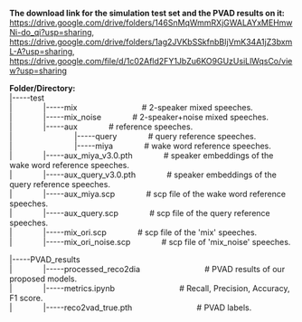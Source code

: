 **The download link for the simulation test set and the PVAD results on it:** https://drive.google.com/drive/folders/146SnMqWmmRXjGWALAYxMEHmwNi-do_qi?usp=sharing, https://drive.google.com/drive/folders/1ag2JVKbSSkfnbBIjVmK34A1jZ3bxmL-A?usp=sharing, https://drive.google.com/file/d/1c02Afld2FY1JbZu6KO9GUzUsiLlWqsCo/view?usp=sharing

**Folder/Directory:**  
|-----test  
|&nbsp;&nbsp;&nbsp;&nbsp;&nbsp;&nbsp;&nbsp;&nbsp;&nbsp;&nbsp;&nbsp;&nbsp;&nbsp;&nbsp;|-----mix&nbsp;&nbsp;&nbsp;&nbsp;&nbsp;&nbsp;&nbsp;&nbsp;&nbsp;&nbsp;&nbsp;&nbsp;&nbsp;&nbsp; &nbsp;&nbsp;&nbsp;&nbsp;&nbsp;&nbsp;&nbsp;&nbsp;&nbsp;&nbsp;&nbsp;&nbsp;&nbsp;&nbsp;# 2-speaker mixed speeches.  
|&nbsp;&nbsp;&nbsp;&nbsp;&nbsp;&nbsp;&nbsp;&nbsp;&nbsp;&nbsp;&nbsp;&nbsp;&nbsp;&nbsp;|-----mix_noise&nbsp;&nbsp;&nbsp;&nbsp;&nbsp;&nbsp;&nbsp;&nbsp;&nbsp;&nbsp;&nbsp;&nbsp;&nbsp;&nbsp;# 2-speaker+noise mixed speeches.  
|&nbsp;&nbsp;&nbsp;&nbsp;&nbsp;&nbsp;&nbsp;&nbsp;&nbsp;&nbsp;&nbsp;&nbsp;&nbsp;&nbsp;|-----aux&nbsp;&nbsp;&nbsp;&nbsp;&nbsp;&nbsp;&nbsp;&nbsp;&nbsp;&nbsp;&nbsp;&nbsp;&nbsp;&nbsp;# reference speeches.  
|&nbsp;&nbsp;&nbsp;&nbsp;&nbsp;&nbsp;&nbsp;&nbsp;&nbsp;&nbsp;&nbsp;&nbsp;&nbsp;&nbsp;&nbsp;&nbsp;&nbsp;&nbsp;&nbsp;&nbsp;&nbsp;&nbsp;&nbsp;&nbsp;&nbsp;&nbsp;&nbsp;&nbsp;|-----query&nbsp;&nbsp;&nbsp;&nbsp;&nbsp;&nbsp;&nbsp;&nbsp;&nbsp;&nbsp;&nbsp;&nbsp;&nbsp;&nbsp;# query reference speeches.  
|&nbsp;&nbsp;&nbsp;&nbsp;&nbsp;&nbsp;&nbsp;&nbsp;&nbsp;&nbsp;&nbsp;&nbsp;&nbsp;&nbsp;&nbsp;&nbsp;&nbsp;&nbsp;&nbsp;&nbsp;&nbsp;&nbsp;&nbsp;&nbsp;&nbsp;&nbsp;&nbsp;&nbsp;|-----miya&nbsp;&nbsp;&nbsp;&nbsp;&nbsp;&nbsp;&nbsp;&nbsp;&nbsp;&nbsp;&nbsp;&nbsp;&nbsp;&nbsp;# wake word reference speeches.  
|&nbsp;&nbsp;&nbsp;&nbsp;&nbsp;&nbsp;&nbsp;&nbsp;&nbsp;&nbsp;&nbsp;&nbsp;&nbsp;&nbsp;|-----aux_miya_v3.0.pth&nbsp;&nbsp;&nbsp;&nbsp;&nbsp;&nbsp;&nbsp;&nbsp;&nbsp;&nbsp;&nbsp;&nbsp;&nbsp;&nbsp;# speaker embeddings of the wake word reference speeches.  
|&nbsp;&nbsp;&nbsp;&nbsp;&nbsp;&nbsp;&nbsp;&nbsp;&nbsp;&nbsp;&nbsp;&nbsp;&nbsp;&nbsp;|-----aux_query_v3.0.pth&nbsp;&nbsp;&nbsp;&nbsp;&nbsp;&nbsp;&nbsp;&nbsp;&nbsp;&nbsp;&nbsp;&nbsp;&nbsp;&nbsp;# speaker embeddings of the query reference speeches.  
|&nbsp;&nbsp;&nbsp;&nbsp;&nbsp;&nbsp;&nbsp;&nbsp;&nbsp;&nbsp;&nbsp;&nbsp;&nbsp;&nbsp;|-----aux_miya.scp&nbsp;&nbsp;&nbsp;&nbsp;&nbsp;&nbsp;&nbsp;&nbsp;&nbsp;&nbsp;&nbsp;&nbsp;&nbsp;&nbsp;# scp file of the wake word reference speeches.  
|&nbsp;&nbsp;&nbsp;&nbsp;&nbsp;&nbsp;&nbsp;&nbsp;&nbsp;&nbsp;&nbsp;&nbsp;&nbsp;&nbsp;|-----aux_query.scp&nbsp;&nbsp;&nbsp;&nbsp;&nbsp;&nbsp;&nbsp;&nbsp;&nbsp;&nbsp;&nbsp;&nbsp;&nbsp;&nbsp;# scp file of the query reference speeches.  
|&nbsp;&nbsp;&nbsp;&nbsp;&nbsp;&nbsp;&nbsp;&nbsp;&nbsp;&nbsp;&nbsp;&nbsp;&nbsp;&nbsp;|-----mix_ori.scp&nbsp;&nbsp;&nbsp;&nbsp;&nbsp;&nbsp;&nbsp;&nbsp;&nbsp;&nbsp;&nbsp;&nbsp;&nbsp;&nbsp;# scp file of the 'mix' speeches.  
|&nbsp;&nbsp;&nbsp;&nbsp;&nbsp;&nbsp;&nbsp;&nbsp;&nbsp;&nbsp;&nbsp;&nbsp;&nbsp;&nbsp;|-----mix_ori_noise.scp&nbsp;&nbsp;&nbsp;&nbsp;&nbsp;&nbsp;&nbsp;&nbsp;&nbsp;&nbsp;&nbsp;&nbsp;&nbsp;&nbsp;# scp file of 'mix_noise' speeches.  

|-----PVAD_results  
|&nbsp;&nbsp;&nbsp;&nbsp;&nbsp;&nbsp;&nbsp;&nbsp;&nbsp;&nbsp;&nbsp;&nbsp;&nbsp;&nbsp;|-----processed_reco2dia&nbsp;&nbsp;&nbsp;&nbsp;&nbsp;&nbsp;&nbsp;&nbsp;&nbsp;&nbsp;&nbsp;&nbsp;&nbsp;&nbsp; &nbsp;&nbsp;&nbsp;&nbsp;&nbsp;&nbsp;&nbsp;&nbsp;&nbsp;&nbsp;&nbsp;&nbsp;&nbsp;&nbsp;# PVAD results of our proposed models.  
|&nbsp;&nbsp;&nbsp;&nbsp;&nbsp;&nbsp;&nbsp;&nbsp;&nbsp;&nbsp;&nbsp;&nbsp;&nbsp;&nbsp;|-----metrics.ipynb&nbsp;&nbsp;&nbsp;&nbsp;&nbsp;&nbsp;&nbsp;&nbsp;&nbsp;&nbsp;&nbsp;&nbsp;&nbsp;&nbsp; &nbsp;&nbsp;&nbsp;&nbsp;&nbsp;&nbsp;&nbsp;&nbsp;&nbsp;&nbsp;&nbsp;&nbsp;&nbsp;&nbsp;# Recall, Precision, Accuracy, F1 score.  
|&nbsp;&nbsp;&nbsp;&nbsp;&nbsp;&nbsp;&nbsp;&nbsp;&nbsp;&nbsp;&nbsp;&nbsp;&nbsp;&nbsp;|-----reco2vad_true.pth&nbsp;&nbsp;&nbsp;&nbsp;&nbsp;&nbsp;&nbsp;&nbsp;&nbsp;&nbsp;&nbsp;&nbsp;&nbsp;&nbsp; &nbsp;&nbsp;&nbsp;&nbsp;&nbsp;&nbsp;&nbsp;&nbsp;&nbsp;&nbsp;&nbsp;&nbsp;&nbsp;&nbsp;# PVAD labels.



